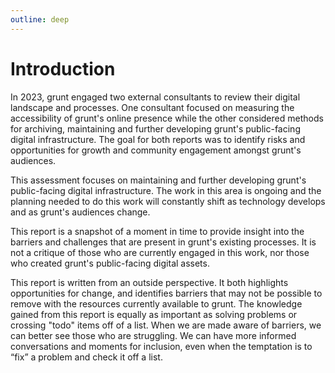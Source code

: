 ```yaml
---
outline: deep
---
```

# Introduction

In 2023, grunt engaged two external consultants to review their digital landscape and processes. One consultant focused on measuring the accessibility of grunt's online presence while the other considered methods for archiving, maintaining and further developing grunt's public-facing digital infrastructure. The goal for both reports was to identify risks and opportunities for growth and community engagement amongst grunt's audiences. 

This assessment focuses on maintaining and further developing grunt's public-facing digital infrastructure. The work in this area is ongoing and the planning needed to do this work will constantly shift as technology develops and as grunt's audiences change. 

This report is a snapshot of a moment in time to provide insight into the barriers and challenges that are present in grunt's existing processes. It is not a critique of those who are currently engaged in this work, nor those who created grunt's public-facing digital assets. 

This report is written from an outside perspective. It both highlights opportunities for change, and identifies barriers that may not be possible to remove with the resources currently available to grunt. The knowledge gained from this report is equally as important as solving problems or crossing "todo" items off of a list. When we are made aware of barriers, we can better see those who are struggling. We can have more informed conversations and moments for inclusion, even when the temptation is to “fix” a problem and check it off a list.
